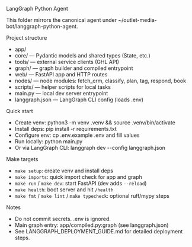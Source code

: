 LangGraph Python Agent

This folder mirrors the canonical agent under ~/outlet-media-bot/langgraph-python-agent.

Project structure
 - app/
  - core/ — Pydantic models and shared types (State, etc.)
  - tools/ — external service clients (GHL API)
  - graph/ — graph builder and compiled entrypoint
  - web/ — FastAPI app and HTTP routes
  - nodes/ — node modules: fetch_crm, classify, plan, tag, respond, book
- scripts/ — helper scripts for local tasks
- main.py — local dev server entrypoint
- langgraph.json — LangGraph CLI config (loads .env)

Quick start
- Create venv: python3 -m venv .venv && source .venv/bin/activate
- Install deps: pip install -r requirements.txt
- Configure env: cp .env.example .env and fill values
- Run locally: python main.py
- Or via LangGraph CLI: langgraph dev --config langgraph.json

Make targets
- `make setup`: create venv and install deps
- `make imports`: quick import check for app and graph
- `make run` / `make dev`: start FastAPI (dev adds `--reload`)
- `make health`: boot server and hit `/health`
- `make fmt` / `make lint` / `make typecheck`: optional ruff/mypy steps

Notes
- Do not commit secrets. .env is ignored.
- Main graph entry: app/compiled.py:graph (see langgraph.json)
- See LANGGRAPH_DEPLOYMENT_GUIDE.md for detailed deployment steps.

